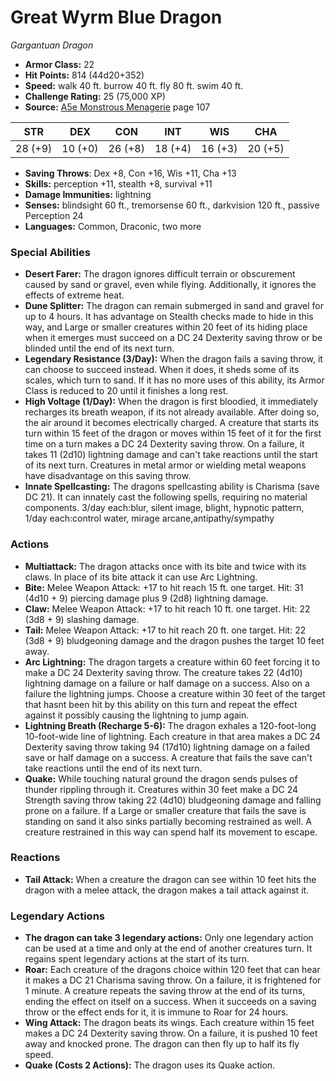 # Great Wyrm Blue Dragon

*Gargantuan* *Dragon*

- **Armor Class:** 22
- **Hit Points:** 814 (44d20+352)
- **Speed:** walk 40 ft. burrow 40 ft. fly 80 ft. swim 40 ft.
- **Challenge Rating:** 25 (75,000 XP)
- **Source:** [A5e Monstrous Menagerie](https://enpublishingrpg.com/products/level-up-monstrous-menagerie-a5e) page 107

| STR | DEX | CON | INT | WIS | CHA |
| --- | --- | --- | --- | --- | --- |
| 28 (+9) | 10 (+0) | 26 (+8) | 18 (+4) | 16 (+3) | 20 (+5) |

- **Saving Throws**: Dex +8, Con +16, Wis +11, Cha +13
- **Skills:** perception +11, stealth +8, survival +11
- **Damage Immunities:** lightning
- **Senses:** blindsight 60 ft., tremorsense 60 ft., darkvision 120 ft., passive Perception 24
- **Languages:** Common, Draconic, two more

### Special Abilities

- **Desert Farer:** The dragon ignores difficult terrain or obscurement caused by sand or gravel, even while flying. Additionally, it ignores the effects of extreme heat.
- **Dune Splitter:** The dragon can remain submerged in sand and gravel for up to 4 hours. It has advantage on Stealth checks made to hide in this way, and Large or smaller creatures within 20 feet of its hiding place when it emerges must succeed on a DC 24 Dexterity saving throw or be blinded until the end of its next turn.
- **Legendary Resistance (3/Day):** When the dragon fails a saving throw, it can choose to succeed instead. When it does, it sheds some of its scales, which turn to sand. If it has no more uses of this ability, its Armor Class is reduced to 20 until it finishes a long rest.
- **High Voltage (1/Day):** When the dragon is first bloodied, it immediately recharges its breath weapon, if its not already available. After doing so, the air around it becomes electrically charged. A creature that starts its turn within 15 feet of the dragon or moves within 15 feet of it for the first time on a turn makes a DC 24 Dexterity saving throw. On a failure, it takes 11 (2d10) lightning damage and can't take reactions until the start of its next turn. Creatures in metal armor or wielding metal weapons have disadvantage on this saving throw.
- **Innate Spellcasting:** The dragons spellcasting ability is Charisma (save DC 21). It can innately cast the following spells, requiring no material components. 3/day each:blur, silent image, blight, hypnotic pattern,  1/day each:control water, mirage arcane,antipathy/sympathy

### Actions

- **Multiattack:** The dragon attacks once with its bite and twice with its claws. In place of its bite attack  it can use Arc Lightning.
- **Bite:** Melee Weapon Attack: +17 to hit  reach 15 ft.  one target. Hit: 31 (4d10 + 9) piercing damage plus 9 (2d8) lightning damage.
- **Claw:** Melee Weapon Attack: +17 to hit  reach 10 ft.  one target. Hit: 22 (3d8 + 9) slashing damage.
- **Tail:** Melee Weapon Attack: +17 to hit  reach 20 ft.  one target. Hit: 22 (3d8 + 9) bludgeoning damage  and the dragon pushes the target 10 feet away.
- **Arc Lightning:** The dragon targets a creature within 60 feet  forcing it to make a DC 24 Dexterity saving throw. The creature takes 22 (4d10) lightning damage on a failure or half damage on a success. Also on a failure  the lightning jumps. Choose a creature within 30 feet of the target that hasnt been hit by this ability on this turn  and repeat the effect against it  possibly causing the lightning to jump again.
- **Lightning Breath (Recharge 5-6):** The dragon exhales a 120-foot-long  10-foot-wide line of lightning. Each creature in that area makes a DC 24 Dexterity saving throw  taking 94 (17d10) lightning damage on a failed save or half damage on a success. A creature that fails the save can't take reactions until the end of its next turn.
- **Quake:** While touching natural ground  the dragon sends pulses of thunder rippling through it. Creatures within 30 feet make a DC 24 Strength saving throw  taking 22 (4d10) bludgeoning damage and falling prone on a failure. If a Large or smaller creature that fails the save is standing on sand  it also sinks partially  becoming restrained as well. A creature restrained in this way can spend half its movement to escape.

### Reactions

- **Tail Attack:** When a creature the dragon can see within 10 feet hits the dragon with a melee attack, the dragon makes a tail attack against it.



### Legendary Actions

- **The dragon can take 3 legendary actions:** Only one legendary action can be used at a time and only at the end of another creatures turn. It regains spent legendary actions at the start of its turn.
- **Roar:** Each creature of the dragons choice within 120 feet that can hear it makes a DC 21 Charisma saving throw. On a failure, it is frightened for 1 minute. A creature repeats the saving throw at the end of its turns, ending the effect on itself on a success. When it succeeds on a saving throw or the effect ends for it, it is immune to Roar for 24 hours.
- **Wing Attack:** The dragon beats its wings. Each creature within 15 feet makes a DC 24 Dexterity saving throw. On a failure, it is pushed 10 feet away and knocked prone. The dragon can then fly up to half its fly speed.
- **Quake (Costs 2 Actions):** The dragon uses its Quake action.
